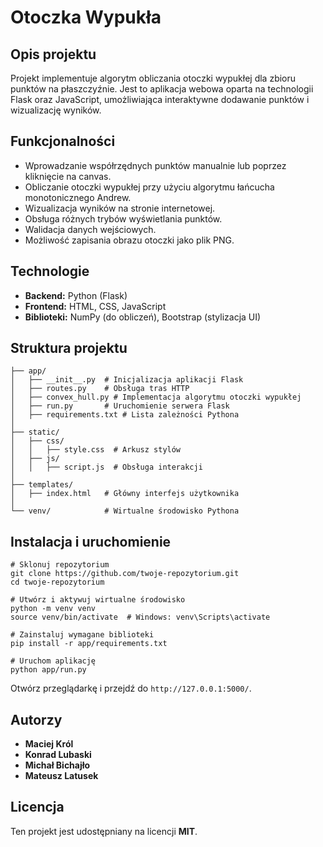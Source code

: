 # Otoczka Wypukła

## Opis projektu
Projekt implementuje algorytm obliczania otoczki wypukłej dla zbioru punktów na płaszczyźnie. Jest to aplikacja webowa oparta na technologii Flask oraz JavaScript, umożliwiająca interaktywne dodawanie punktów i wizualizację wyników.

## Funkcjonalności
- Wprowadzanie współrzędnych punktów manualnie lub poprzez kliknięcie na canvas.
- Obliczanie otoczki wypukłej przy użyciu algorytmu łańcucha monotonicznego Andrew.
- Wizualizacja wyników na stronie internetowej.
- Obsługa różnych trybów wyświetlania punktów.
- Walidacja danych wejściowych.
- Możliwość zapisania obrazu otoczki jako plik PNG.

## Technologie
- **Backend:** Python (Flask)
- **Frontend:** HTML, CSS, JavaScript
- **Biblioteki:** NumPy (do obliczeń), Bootstrap (stylizacja UI)

## Struktura projektu
```
├── app/
│   ├── __init__.py  # Inicjalizacja aplikacji Flask
│   ├── routes.py    # Obsługa tras HTTP
│   ├── convex_hull.py # Implementacja algorytmu otoczki wypukłej
│   ├── run.py       # Uruchomienie serwera Flask
│   ├── requirements.txt # Lista zależności Pythona
│
├── static/
│   ├── css/
│   │   ├── style.css  # Arkusz stylów
│   ├── js/
│   │   ├── script.js  # Obsługa interakcji
│
├── templates/
│   ├── index.html   # Główny interfejs użytkownika
│
└── venv/            # Wirtualne środowisko Pythona
```

## Instalacja i uruchomienie
```
# Sklonuj repozytorium
git clone https://github.com/twoje-repozytorium.git
cd twoje-repozytorium

# Utwórz i aktywuj wirtualne środowisko
python -m venv venv
source venv/bin/activate  # Windows: venv\Scripts\activate

# Zainstaluj wymagane biblioteki
pip install -r app/requirements.txt

# Uruchom aplikację
python app/run.py
```

Otwórz przeglądarkę i przejdź do `http://127.0.0.1:5000/`.

## Autorzy
- **Maciej Król**
- **Konrad Lubaski**
- **Michał Bichajło**
- **Mateusz Latusek**

## Licencja
Ten projekt jest udostępniany na licencji **MIT**.

